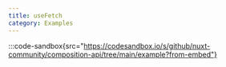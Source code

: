 ```yaml
---
title: useFetch
category: Examples
---
```


:::code-sandbox{src="https://codesandbox.io/s/github/nuxt-community/composition-api/tree/main/example?from-embed"}
